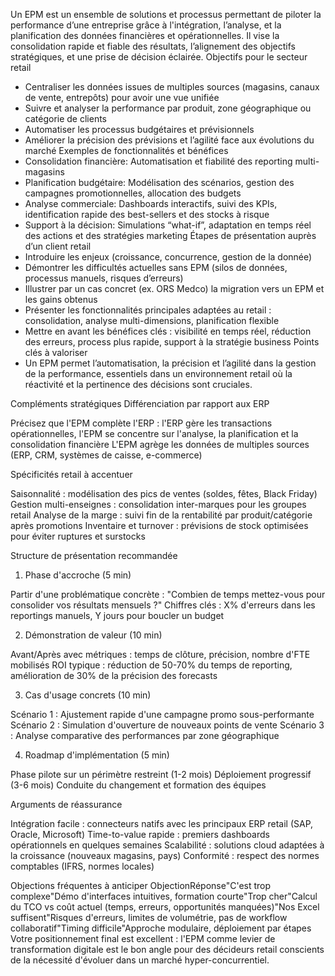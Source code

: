 Un EPM est un ensemble de solutions et processus permettant de piloter la performance d’une entreprise grâce à l'intégration, l’analyse, et la planification des données financières et opérationnelles. Il vise la consolidation rapide et fiable des résultats, l’alignement des objectifs stratégiques, et une prise de décision éclairée.
Objectifs pour le secteur retail
* Centraliser les données issues de multiples sources (magasins, canaux de vente, entrepôts) pour avoir une vue unifiée
* Suivre et analyser la performance par produit, zone géographique ou catégorie de clients
* Automatiser les processus budgétaires et prévisionnels
* Améliorer la précision des prévisions et l’agilité face aux évolutions du marché
Exemples de fonctionnalités et bénéfices
* Consolidation financière: Automatisation et fiabilité des reporting multi-magasins
* Planification budgétaire: Modélisation des scénarios, gestion des campagnes promotionnelles, allocation des budgets
* Analyse commerciale: Dashboards interactifs, suivi des KPIs, identification rapide des best-sellers et des stocks à risque
* Support à la décision: Simulations “what-if”, adaptation en temps réel des actions et des stratégies marketing
Étapes de présentation auprès d’un client retail
* Introduire les enjeux (croissance, concurrence, gestion de la donnée)
* Démontrer les difficultés actuelles sans EPM (silos de données, processus manuels, risques d’erreurs)
* Illustrer par un cas concret (ex. ORS Medco) la migration vers un EPM et les gains obtenus
* Présenter les fonctionnalités principales adaptées au retail : consolidation, analyse multi-dimensions, planification flexible
* Mettre en avant les bénéfices clés : visibilité en temps réel, réduction des erreurs, process plus rapide, support à la stratégie business
Points clés à valoriser
* Un EPM permet l’automatisation, la précision et l’agilité dans la gestion de la performance, essentiels dans un environnement retail où la réactivité et la pertinence des décisions sont cruciales.

Compléments stratégiques
Différenciation par rapport aux ERP

Précisez que l'EPM complète l'ERP : l'ERP gère les transactions opérationnelles, l'EPM se concentre sur l'analyse, la planification et la consolidation financière
L'EPM agrège les données de multiples sources (ERP, CRM, systèmes de caisse, e-commerce)

Spécificités retail à accentuer

Saisonnalité : modélisation des pics de ventes (soldes, fêtes, Black Friday)
Gestion multi-enseignes : consolidation inter-marques pour les groupes retail
Analyse de la marge : suivi fin de la rentabilité par produit/catégorie après promotions
Inventaire et turnover : prévisions de stock optimisées pour éviter ruptures et surstocks

Structure de présentation recommandée
1. Phase d'accroche (5 min)

Partir d'une problématique concrète : "Combien de temps mettez-vous pour consolider vos résultats mensuels ?"
Chiffres clés : X% d'erreurs dans les reportings manuels, Y jours pour boucler un budget

2. Démonstration de valeur (10 min)

Avant/Après avec métriques : temps de clôture, précision, nombre d'FTE mobilisés
ROI typique : réduction de 50-70% du temps de reporting, amélioration de 30% de la précision des forecasts

3. Cas d'usage concrets (10 min)

Scénario 1 : Ajustement rapide d'une campagne promo sous-performante
Scénario 2 : Simulation d'ouverture de nouveaux points de vente
Scénario 3 : Analyse comparative des performances par zone géographique

4. Roadmap d'implémentation (5 min)

Phase pilote sur un périmètre restreint (1-2 mois)
Déploiement progressif (3-6 mois)
Conduite du changement et formation des équipes

Arguments de réassurance

Intégration facile : connecteurs natifs avec les principaux ERP retail (SAP, Oracle, Microsoft)
Time-to-value rapide : premiers dashboards opérationnels en quelques semaines
Scalabilité : solutions cloud adaptées à la croissance (nouveaux magasins, pays)
Conformité : respect des normes comptables (IFRS, normes locales)

Objections fréquentes à anticiper
ObjectionRéponse"C'est trop complexe"Démo d'interfaces intuitives, formation courte"Trop cher"Calcul du TCO vs coût actuel (temps, erreurs, opportunités manquées)"Nos Excel suffisent"Risques d'erreurs, limites de volumétrie, pas de workflow collaboratif"Timing difficile"Approche modulaire, déploiement par étapes
Votre positionnement final est excellent : l'EPM comme levier de transformation digitale est le bon angle pour des décideurs retail conscients de la nécessité d'évoluer dans un marché hyper-concurrentiel.
